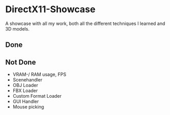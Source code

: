 # DirectX11-Showcase
A showcase with all my work, both all the different techniques I learned and 3D models.

## Done

## Not Done
- VRAM-/ RAM usage, FPS
- Scenehandler
- OBJ Loader
- FBX Loader
- Custom Format Loader
- GUI Handler
- Mouse picking
